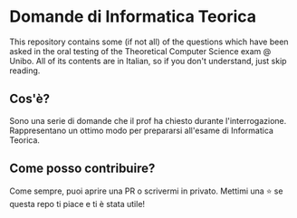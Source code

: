 # Domande di Informatica Teorica

This repository contains some (if not all) of the questions which have been asked in the oral testing of the Theoretical Computer Science exam @ Unibo. 
All of its contents are in Italian, so if you don't understand, just skip reading.

## Cos'è?
Sono una serie di domande che il prof ha chiesto durante l'interrogazione. Rappresentano un ottimo modo per prepararsi all'esame di Informatica Teorica. 

## Come posso contribuire?
Come sempre, puoi aprire una PR o scrivermi in privato. Mettimi una ⭐ se questa repo ti piace e ti è stata utile!
